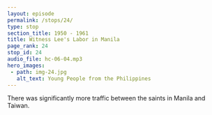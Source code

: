 ```yaml
---
layout: episode
permalink: /stops/24/
type: stop
section_title: 1950 - 1961
title: Witness Lee's Labor in Manila
page_rank: 24
stop_id: 24
audio_file: hc-06-04.mp3
hero_images:
 - path: img-24.jpg
   alt_text: Young People from the Philippines
---
```


There was significantly more traffic between the saints in Manila and Taiwan.

<!--- TRANSCRIPT
There was also significantly more traffic between the saints in Manila and Taiwan. When Brother Lee held training or conferences in Taipei, some saints from Manila would fly in to attend; and vice-versa.
-->